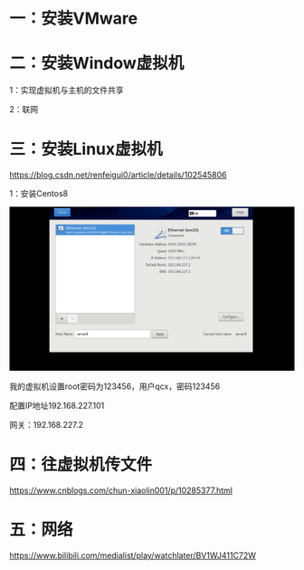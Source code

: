 # 一：安装VMware





# 二：安装Window虚拟机

1：实现虚拟机与主机的文件共享

2：联网



# 三：安装Linux虚拟机

https://blog.csdn.net/renfeigui0/article/details/102545806

1：安装Centos8

![image-20210115161530025](media/image-20210115161530025.png)

我的虚拟机设置root密码为123456，用户qcx，密码123456

配置IP地址192.168.227.101

网关：192.168.227.2





# 四：往虚拟机传文件

https://www.cnblogs.com/chun-xiaolin001/p/10285377.html



# 五：网络

https://www.bilibili.com/medialist/play/watchlater/BV1WJ411C72W